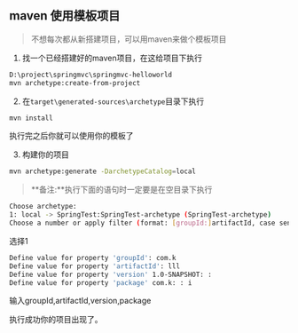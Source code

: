 ## maven 使用模板项目

> 不想每次都从新搭建项目，可以用maven来做个模板项目

1. 找一个已经搭建好的maven项目，在这给项目下执行

```sh
D:\project\springmvc\springmvc-helloworld
mvn archetype:create-from-project 
```
2. 在`target\generated-sources\archetype`目录下执行

```sh
mvn install
```
   执行完之后你就可以使用你的模板了

3. 构建你的项目
  ​
```sh
mvn archetype:generate -DarchetypeCatalog=local
```
> **备注:**执行下面的语句时一定要是在空目录下执行

```sh
Choose archetype:
1: local -> SpringTest:SpringTest-archetype (SpringTest-archetype)
Choose a number or apply filter (format: [groupId:]artifactId, case sensitive contains): : 1
```
选择1



```sh
Define value for property 'groupId': com.k
Define value for property 'artifactId': lll
Define value for property 'version' 1.0-SNAPSHOT: :
Define value for property 'package' com.k: : i
```
输入groupId,artifactId,version,package

执行成功你的项目出现了。